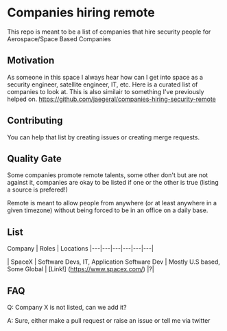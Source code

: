 # Companies hiring remote
This repo is meant to be a list of companies that hire security people for Aerospace/Space Based Companies

## Motivation

As someone in this space I always hear how can I get into space as a security engineer, satellite  engineer, IT, etc. Here is a curated list of companies to look at.
This is also similair to something I've previously helped on. https://github.com/jaegeral/companies-hiring-security-remote 
## Contributing
You can help that list by creating issues or creating merge requests.

## Quality Gate

Some companies promote remote talents, some other don't but are not against it, companies are okay to be listed if one or the other is true (listing a source is prefered!)

Remote is meant to allow people from anywhere (or at least anywhere in a given timezone) without being forced to be in an office on a daily base.

## List
Company | Roles | Locations 
|---|---|---|---|---|---|

| SpaceX | Software Devs, IT, Application Software Dev | Mostly U.S based, Some Global |  [Link!] (https://www.spacex.com/) |?|


## FAQ

Q: Company X is not listed, can we add it?

A: Sure, either make a pull request or raise an issue or tell me via twitter

 
